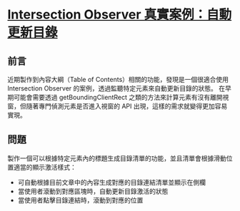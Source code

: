 # [Intersection Observer 真實案例：自動更新目錄](https://www.webdong.dev/post/real-use-case-of-intersection-observer-toc/)

## 前言

近期製作到內容大綱（Table of Contents）相關的功能，發現是一個很適合使用 Intersection Observer 的案例，透過監聽特定元素來自動更新目錄的狀態。
在早期可能會需要透過 getBoundingClientRect 之類的方法來計算元素有沒有離開視窗，但隨著專門偵測元素是否進入視窗的 API 出現，這樣的需求就變得更加容易實現。

## 問題

製作一個可以根據特定元素內的標題生成目錄清單的功能，並且清單會根據滑動位置適當的顯示激活樣式：

- 可自動根據目前文章中的內容生成對應的目錄連結清單並顯示在側欄
- 當使用者滾動到對應區塊時，自動更新目錄激活的狀態
- 當使用者點擊目錄連結時，滾動到對應的位置
